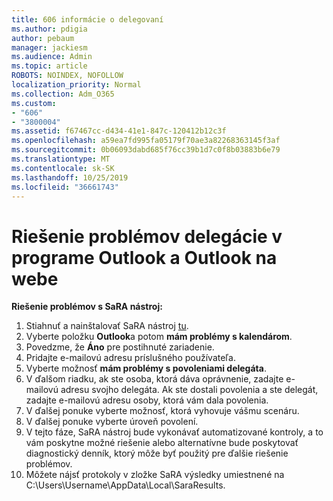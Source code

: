 ```yaml
---
title: 606 informácie o delegovaní
ms.author: pdigia
author: pebaum
manager: jackiesm
ms.audience: Admin
ms.topic: article
ROBOTS: NOINDEX, NOFOLLOW
localization_priority: Normal
ms.collection: Adm_O365
ms.custom:
- "606"
- "3800004"
ms.assetid: f67467cc-d434-41e1-847c-120412b12c3f
ms.openlocfilehash: a59ea7fd995fa05179f70ae3a82268363145f3af
ms.sourcegitcommit: 0b06093dabd685f76cc39b1d7c0f8b03883b6e79
ms.translationtype: MT
ms.contentlocale: sk-SK
ms.lasthandoff: 10/25/2019
ms.locfileid: "36661743"
---
```

# <a name="troubleshooting-delegation-in-outlook-and-outlook-on-the-web"></a>Riešenie problémov delegácie v programe Outlook a Outlook na webe

**Riešenie problémov s SaRA nástroj:**

1. Stiahnuť a nainštalovať SaRA nástroj [tu](https://aka.ms/SaRA-SkypeForBusinessSignIn).
1. Vyberte položku **Outlook**a potom **mám problémy s kalendárom**.
1. Povedzme, že **Áno** pre postihnuté zariadenie.
1. Pridajte e-mailovú adresu príslušného používateľa.
1. Vyberte možnosť **mám problémy s povoleniami delegáta**.
1. V ďalšom riadku, ak ste osoba, ktorá dáva oprávnenie, zadajte e-mailovú adresu svojho delegáta. Ak ste dostali povolenia a ste delegát, zadajte e-mailovú adresu osoby, ktorá vám dala povolenia.
1. V ďalšej ponuke vyberte možnosť, ktorá vyhovuje vášmu scenáru.
1. V ďalšej ponuke vyberte úroveň povolení.
1. V tejto fáze, SaRA nástroj bude vykonávať automatizované kontroly, a to vám poskytne možné riešenie alebo alternatívne bude poskytovať diagnostický denník, ktorý môže byť použitý pre ďalšie riešenie problémov.
1. Môžete nájsť protokoly v zložke SaRA výsledky umiestnené na C:\Users\Username\AppData\Local\SaraResults.
